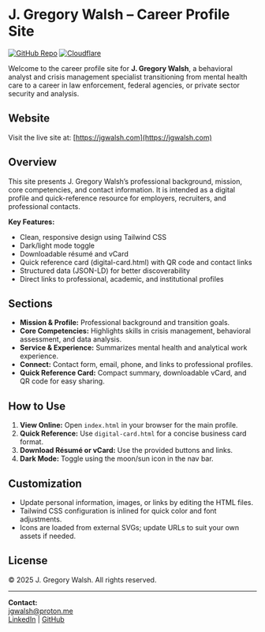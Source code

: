 # J. Gregory Walsh – Career Profile Site

[![GitHub Repo](https://img.shields.io/github/stars/jgwalsh02134/career-profile-site?style=social&label=Star)](https://github.com/jgwalsh02134/career-profile-site)
[![Cloudflare](https://img.shields.io/badge/CDN-Cloudflare-F38020?logo=cloudflare&logoColor=white)](https://www.cloudflare.com/)

Welcome to the career profile site for **J. Gregory Walsh**, a behavioral analyst and crisis management specialist transitioning from mental health care to a career in law enforcement, federal agencies, or private sector security and analysis.

## Website

Visit the live site at: [https://jgwalsh.com](https://jgwalsh.com)

## Overview

This site presents J. Gregory Walsh’s professional background, mission, core competencies, and contact information. It is intended as a digital profile and quick-reference resource for employers, recruiters, and professional contacts.

**Key Features:**
- Clean, responsive design using Tailwind CSS
- Dark/light mode toggle
- Downloadable résumé and vCard
- Quick reference card (digital-card.html) with QR code and contact links
- Structured data (JSON-LD) for better discoverability
- Direct links to professional, academic, and institutional profiles

## Sections

- **Mission & Profile:** Professional background and transition goals.
- **Core Competencies:** Highlights skills in crisis management, behavioral assessment, and data analysis.
- **Service & Experience:** Summarizes mental health and analytical work experience.
- **Connect:** Contact form, email, phone, and links to professional profiles.
- **Quick Reference Card:** Compact summary, downloadable vCard, and QR code for easy sharing.

## How to Use

1. **View Online:** Open `index.html` in your browser for the main profile.  
2. **Quick Reference:** Use `digital-card.html` for a concise business card format.
3. **Download Résumé or vCard:** Use the provided buttons and links.
4. **Dark Mode:** Toggle using the moon/sun icon in the nav bar.

## Customization

- Update personal information, images, or links by editing the HTML files.
- Tailwind CSS configuration is inlined for quick color and font adjustments.
- Icons are loaded from external SVGs; update URLs to suit your own assets if needed.

## License

© 2025 J. Gregory Walsh. All rights reserved.

---

**Contact:**  
[jgwalsh@proton.me](mailto:jgwalsh@proton.me)  
[LinkedIn](https://www.linkedin.com/in/jgregorywalsh) | [GitHub](https://github.com/jgwalsh02134)
